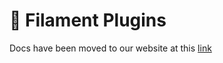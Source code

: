 # 🔌 Filament Plugins

Docs have been moved to our website at this [link](https://tomatophp.com/en/open-source/filament-plugins)
